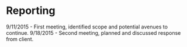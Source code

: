 # Reporting
9/11/2015 - First meeting, identified scope and potential avenues to continue.
9/18/2015 - Second meeting, planned and discussed response from client.

